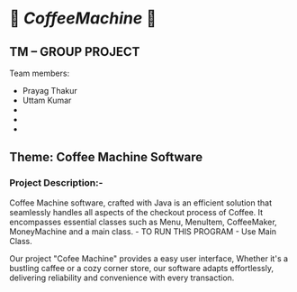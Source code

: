 # :beginner: ***CoffeeMachine*** :beginner:

## TM – GROUP PROJECT ##
Team members: <br/> 

 * Prayag Thakur
 * Uttam Kumar
 * 
 *
 * 

## Theme: Coffee Machine Software ##

### Project Description:- ###
Coffee Machine software, crafted with Java is an efficient solution that seamlessly handles all aspects of the checkout process of Coffee. It encompasses essential classes such as Menu, MenuItem, CoffeeMaker, MoneyMachine and a main class. - TO RUN THIS PROGRAM - Use Main Class.

Our project "Cofee Machine" provides a easy user interface, Whether it's a bustling caffee or a cozy corner store, our software adapts effortlessly, delivering reliability and convenience with every transaction.
